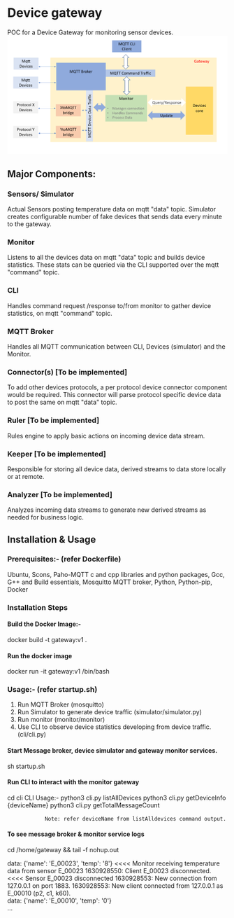 # Device gateway

POC for a Device Gateway for monitoring sensor devices.
![alt text](https://github.com/vmanish/gateway/blob/main/gateway.png?raw=true)
## Major Components:
### Sensors/ Simulator
Actual Sensors posting temperature data on mqtt "data" topic.
Simulator creates configurable number of fake devices that sends data every minute to the gateway.
### Monitor 
Listens to all the devices data on mqtt "data" topic and builds device statistics. These stats can be queried via the CLI supported over the mqtt "command" topic.
### CLI 
Handles command request /response to/from monitor to gather device statistics, on mqtt "command" topic.
### MQTT Broker 
Handles all MQTT communication  between CLI, Devices (simulator) and the Monitor.
### Connector(s) [To be implemented]
To add other devices protocols, a per protocol device connector component would be required. This connector will parse protocol specific device data to post the same on mqtt "data" topic.

### Ruler [To be implemented]
Rules engine to apply basic actions on incoming device data stream.

### Keeper [To be implemented]
Responsible for storing all device data, derived streams to data store locally or at remote.

### Analyzer [To be implemented]
Analyzes incoming data streams to  generate new derived streams as needed for business logic.


## Installation & Usage

### Prerequisites:- (refer Dockerfile)
Ubuntu,
Scons,
Paho-MQTT c and cpp libraries and python packages,
Gcc, G++ and Build essentials,
Mosquitto MQTT broker,
Python, Python-pip,
Docker

### Installation Steps 
#### Build the Docker Image:-
docker build -t gateway:v1 .

#### Run the docker image
docker run  -it gateway:v1  /bin/bash
### Usage:- (refer startup.sh)
1. Run MQTT Broker (mosquitto)
2. Run Simulator to generate device traffic (simulator/simulator.py)
3. Run monitor (monitor/monitor)
4. Use CLI to observe device statistics developing from device traffic. (cli/cli.py)
#### Start Message broker, device simulator and  gateway monitor services.
sh startup.sh

#### Run CLI to interact with the monitor gateway
cd cli
CLI Usage:-
                python3 cli.py listAllDevices
                python3 cli.py getDeviceInfo {deviceName}
                python3 cli.py getTotalMessageCount 

                Note: refer deviceName from listAlldevices command output.

#### To see message broker & monitor service logs 
cd /home/gateway && tail -f nohup.out

data: {'name': 'E_00023', 'temp': '8'}       <<<< Monitor receiving temperature data from sensor E_00023
1630928550: Client E_00023 disconnected.     <<<< Sensor E_00023 disconnected
1630928553: New connection from 127.0.0.1 on port 1883.
1630928553: New client connected from 127.0.0.1 as E_00010 (p2, c1, k60).   
data: {'name': 'E_00010', 'temp': '0'}        
...